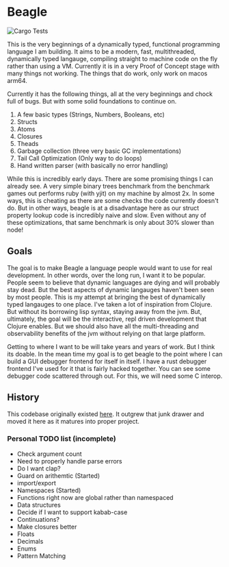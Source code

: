 # Beagle

![Cargo Tests](https://github.com/jimmyhmiller/beagle/actions/workflows/main.yml/badge.svg)

This is the very beginnings of a dynamically typed, functional programming language I am building. It aims to be a modern, fast, multithreaded, dynamically typed langauge, compiling straight to machine code on the fly rather than using a VM. Currently it is in a very Proof of Concept stage with many things not working. The things that do work, only work on macos arm64.

Currently it has the following things, all at the very beginnings and chock full of bugs. But with some solid foundations to continue on.

1. A few basic types (Strings, Numbers, Booleans, etc)
2. Structs
3. Atoms
4. Closures
5. Theads
6. Garbage collection (three very basic GC implementations)
7. Tail Call Optimization (Only way to do loops)
8. Hand written parser (with basically no error handling)

While this is incredibly early days. There are some promising things I can already see. A very simple binary trees benchmark from the benchmark games out performs ruby (with yjit) on my machine by almost 2x. In some ways, this is cheating as there are some checks the code currently doesn't do. But in other ways, beagle is at a disadvantage here as our struct property lookup code is incredibly naive and slow. Even without any of these optimizations, that same benchmark is only about 30% slower than node!

## Goals

The goal is to make Beagle a language people would want to use for real development. In other words, over the long run, I want it to be popular. People seem to believe that dynamic languages are dying and will probably stay dead. But the best aspects of dynamic langauges haven't been seen by most people. This is my attempt at bringing the best of dynamically typed langauges to one place. I've taken a lot of inspiration from Clojure. But without its borrowing lisp syntax, staying away from the jvm. But, ultimately, the goal will be the interactive, repl driven development that Clojure enables. But we should also have all the multi-threading and observability benefits of the jvm without relying on that large platform. 

Getting to where I want to be will take years and years of work. But I think its doable. In the mean time my goal is to get beagle to the point where I can build a GUI debugger frontend for itself in itself. I have a rust debugger frontend I've used for it that is fairly hacked together. You can see some debugger code scattered through out. For this, we will need some C interop.

## History

This codebase originally existed [here](https://github.com/jimmyhmiller/PlayGround/tree/master/rust/asm-arm2). It outgrew that junk drawer and moved it here as it matures into proper project.


### Personal TODO list (incomplete)

* Check argument count
* Need to properly handle parse errors
* Do I want clap?
* Guard on arithemtic (Started)
* import/export
* Namespaces (Started)
* Functions right now are global rather than namespaced
* Data structures
* Decide if I want to support kabab-case
* Continuations?
* Make closures better
* Floats
* Decimals
* Enums
* Pattern Matching